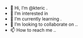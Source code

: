 - 👋 Hi, I’m @kteric .
- 👀 I’m interested in 
- 🌱 I’m currently learning .
- 💞️ I’m looking to collaborate on ..
- 📫 How to reach me ..

<!---
kteric/kteric is a ✨ special ✨ repository because its `README.md` (this file) appears on your GitHub profile.
You can click the Preview link to take a look at your changes.
--->
